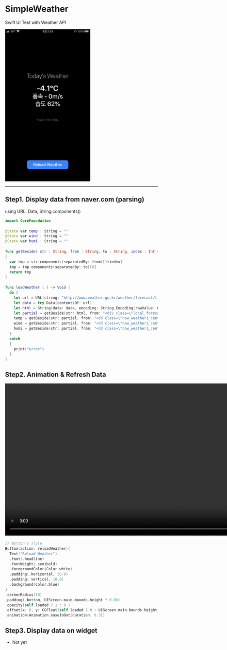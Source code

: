 # SimpleWeather

Swift UI Test with Weather API

<img src="screenshot.png" alt="screenshot" height="500px" />



------

## Step1. Display data from naver.com (parsing)

using URL, Data, String.components()

```swift
import CoreFoundation

@State var temp : String = ""
@State var wind : String = ""
@State var humi : String = ""

func getBeside( str : String, from : String, to : String, index : Int = 0 ) -> String
{
  var tmp = str.components(separatedBy: from)[1+index]
  tmp = tmp.components(separatedBy: to)[0]
  return tmp
}

func loadWeather ( ) -> Void {
  do {
    let url = URL(string: "http://www.weather.go.kr/weather/forecast/timeseries.jsp")!
    let data = try Data(contentsOf: url)
    let html = String(data: data, encoding: String.Encoding(rawValue: CFStringConvertEncodingToNSStringEncoding( 0x0422 )))!
    let partial = getBeside(str: html, from: "<div class=\"local_forecast_inn\">", to: "_<>_<>_")
    temp = getBeside(str: partial, from: "<dd class=\"now_weather1_center temp1 MB10\">", to: "</dd>")
    wind = getBeside(str: partial, from: "<dd class=\"now_weather1_center\">", to: "</dd>")
    humi = getBeside(str: partial, from: "<dd class=\"now_weather1_center\">", to: "</dd>", index: 1)
  }
  catch
  {
    print("error")
  }
}
```



## Step2. Animation & Refresh Data

<video src="screenrecord.mp4" height="500px"></video>

```swift
// Button's style
Button(action: reloadWeather){
  Text("Reload Weather")
  .font(.headline)
  .fontWeight(.semibold)
  .foregroundColor(Color.white)
  .padding(.horizontal, 30.0)
  .padding(.vertical, 10.0)
  .background(Color.blue)
}
.cornerRadius(10)
.padding(.bottom, UIScreen.main.bounds.height * 0.08)
.opacity(self.loaded ? 1 : 0 )
.offset(x: 0, y: CGFloat(self.loaded ? 0 : UIScreen.main.bounds.height * 0.1 ))
.animation(Animation.easeInOut(duration: 0.3))
```



## Step3. Display data on widget

- Not yet
